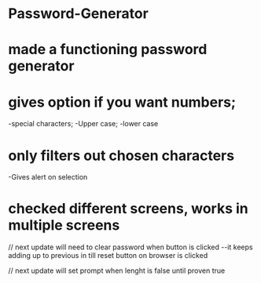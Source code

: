 # Password-Generator

# made a functioning password generator

# gives option if you want numbers; 
-special characters;
-Upper case;
-lower case

# only filters out chosen characters
-Gives alert on selection

# checked different screens, works in multiple screens

// next update will need to clear password when button is clicked
--it keeps adding up to previous in till reset button on browser is clicked

// next update will set prompt when lenght is false until proven true
